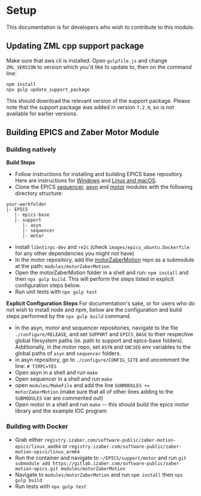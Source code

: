 # Setup

This documentation is for developers who wish to contribute to this module.

## Updating ZML cpp support package
Make sure that aws cli is installed. Open `gulpfile.js` and change `ZML_VERSION` to version which you'd like to update to, then on the command line:
```
npm install
npx gulp update_support_package
```
This should download the relevant version of the support package. Please note that the support package was added in version `7.2.0`, so is not available for earlier versions.

## Building EPICS and Zaber Motor Module
### Building natively

__Build Steps__
- Follow instructions for installing and building EPICS base repository. Here are instructions for [Windows](https://docs.epics-controls.org/en/latest/getting-started/installation-windows.html) and [Linux and macOS](https://docs.epics-controls.org/en/latest/getting-started/installation-linux.html).
- Clone the EPICS [sequencer](https://github.com/epics-modules/sequencer), [asyn](https://github.com/epics-modules/asyn) and [motor](https://github.com/epics-modules/motor) modules with the following directory structure:

```
your-workfolder
|- EPICS
   |- epics-base
   |- support
      |- asyn
      |- sequencer
      |- motor
```

- install `libntirpc-dev` and `re2c` (check `images/epics_ubuntu.Dockerfile` for any other dependencies you might not have)
- In the motor repository, add the [motorZaberMotion](https://gitlab.izaber.com/colby.sparks/zaber-motor-epics) repo as a submodule at the path: `modules/motorZaberMotion`.
- Open the motorZaberMotion folder in a shell and run: `npm install` and then `npx gulp build`. This will perform the steps listed in explicit configuration steps below.
- Run unit tests with `npx gulp test`

__Explicit Configuration Steps__
For documentation's sake, or for users who do not wish to install node and npm, below are the configuration and build steps performed by the `npx gulp build` command.

- In the asyn, motor and sequencer repositories, navigate to the file `./configure/RELEASE`, and set `SUPPORT` and `EPICS_BASE` to their respective global filesystem paths (ie. path to support and epics-base folders). Additionally, in the motor repo, set `ASYN` and `SNCSEQ` env variables to the global paths of `asyn` and `sequencer` folders.
- in asyn repository, go to `./configure/CONFIG_SITE` and uncomment the line: `# TIRPC=YES`
- Open asyn in a shell and run `make`
- Open sequencer in a shell and run `make`
- open `modules/MakeFile` and add the line `SUBMODULES += motorZaberMotion` (make sure that all of other lines adding to the `SUBMODULES` var are commented out)
- Open motor in a shell and run `make` -- this should build the epics motor library and the example IOC program

### Building with Docker
- Grab either `registry.izaber.com/software-public/zaber-motion-epics/linux_amd64` or `registry.izaber.com/software-public/zaber-motion-epics/linux_arm64`
- Run the container and navigate to `~/EPICS/support/motor` and run `git submodule add https://gitlab.izaber.com/software-public/zaber-motion-epics.git modules/motorZaberMotion`
- Navigate to `modules/motorZaberMotion` and run `npm install` then `npx gulp build`
- Run tests with `npx gulp test`
